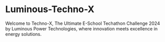 # Luminous-Techno-X
Welcome to Techno-X, The Ultimate E-School Techathon Challenge 2024 by Luminous Power Technologies, where innovation meets excellence in energy solutions.
